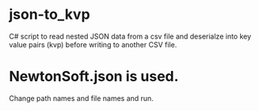 # json-to_kvp

C# script to read nested JSON data from a csv file and deserialze into key value pairs (kvp) before writing to another CSV file.

# NewtonSoft.json is used.

Change path names and file names and run.
